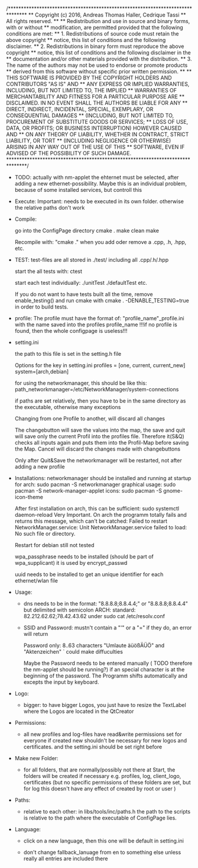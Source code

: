 /*******************************************************************************
 ** Copyright (c) 2016, Andreas Thomas Haller, Cedrique Tassi
 ** All rights reserved.
 **
 ** Redistribution and use in source and binary forms, with or without
 ** modification, are permitted provided that the following conditions are met:
 **    1. Redistributions of source code must retain the above copyright
 **       notice, this list of conditions and the following disclaimer.
 **    2. Redistributions in binary form must reproduce the above copyright
 **       notice, this list of conditions and the following disclaimer in the
 **       documentation and/or other materials provided with the distribution.
 **    3. The name of the authors may not be used to endorse or promote products
 **       derived from this software without specific prior written permission.
 **
 ** THIS SOFTWARE IS PROVIDED BY THE COPYRIGHT HOLDERS AND CONTRIBUTORS "AS IS" AND
 ** ANY EXPRESS OR IMPLIED WARRANTIES, INCLUDING, BUT NOT LIMITED TO, THE IMPLIED
 ** WARRANTIES OF MERCHANTABILITY AND FITNESS FOR A PARTICULAR PURPOSE ARE
 ** DISCLAIMED. IN NO EVENT SHALL THE AUTHORS BE LIABLE FOR ANY
 ** DIRECT, INDIRECT, INCIDENTAL, SPECIAL, EXEMPLARY, OR CONSEQUENTIAL DAMAGES
 ** (INCLUDING, BUT NOT LIMITED TO, PROCUREMENT OF SUBSTITUTE GOODS OR SERVICES;
 ** LOSS OF USE, DATA, OR PROFITS; OR BUSINESS INTERRUPTION) HOWEVER CAUSED AND
 ** ON ANY THEORY OF LIABILITY, WHETHER IN CONTRACT, STRICT LIABILITY, OR TORT
 ** (INCLUDING NEGLIGENCE OR OTHERWISE) ARISING IN ANY WAY OUT OF THE USE OF THIS
 ** SOFTWARE, EVEN IF ADVISED OF THE POSSIBILITY OF SUCH DAMAGE.
 *******************************************************************************/
 

- TODO: actually with nm-applet the ehternet must be selected, after adding a new ethernet-possibility. 
Maybe this is an individual problem, because of some installed services, but controll this

- Execute: 
	Important: needs to be executed in its own folder. otherwise the relative paths don't work

- Compile:

	go into the ConfigPage directory
	cmake .
	make clean
	make

	Recompile with: "cmake ." when you add oder remove a .cpp, .h, .hpp, etc.




- TEST:
	test-files are all stored in ./test/
	including all .cpp/.h/.hpp

	start the all tests with: 
	ctest

	start each test individually:
	./unitTest
	./defaultTest 
	etc.


	If you do not want to have tests built all the time, remove
	enable_testing()
	and run cmake with
	cmake . -DENABLE_TESTING=true
	in order to build tests. 





- profile:
	The profile must have the format of: "profile_name"_profile.ini
	with the name saved into the profiles profile_name
	!!!if no profile is found, then the whole configpage is useless!!!

- setting.ini
		
	the path to this file is set in the setting.h file

	Options for the key in setting.ini
	profiles = [one, current, current_new]
	system=[arch,debian]

	for using the networkmanager, this should be like this:
	path_networkmanager=/etc/NetworkManager/system-connections

	if paths are set relatively, then you have to be in the same directory as the executable, otherwise many exceptions

	Changing from one Profile to another, will discard all changes

	The changebutton will save the values into the map, 
	the save and quit will save only the current Profil into the profiles file. 
	Therefore it(S&Q) checks all inputs again and puts them into the Profil-Map before saving the Map.
	Cancel will discard the changes made with changebuttons


	Only after Quit&Save the networkmanager will be restarted, not after adding a new profile



- Installations:
	networkmanager should be installed and running at startup
	for arch:
	sudo pacman -S networkmanager
	graphical usage:
	sudo pacman -S network-manager-applet
	icons: 
	sudo pacman -S gnome-icon-theme


	After first installation on arch, this can be sufficient: sudo systemctl daemon-reload
	Very Important. On arch the programm totally fails and returns this message, which can't be catched:
	Failed to restart NetworkManager.service: Unit NetworkManager.service failed to load: No such file or directory.

	Restart for debian still not tested


	wpa_passphrase needs to be installed (should be part of wpa_supplicant) 
	it is used by encrypt_passwd


	uuid needs to be installed to get an unique identifier for each ethernet/wlan file


- Usage:

	- dns 
		needs to be in the format: "8.8.8.8;8.8.4.4;" or "8.8.8.8;8.8.4.4" but delimited with semicolon
		ARCH: standard: 82.212.62.62;78.42.43.62 
			under sudo cat /etc/resolv.conf

	- SSID and Password:
		mustn't contain a "'" or a "="
		if they do, an error will return

		Password only: 8..63 characters "Umlaute äüößÄÜÖ" and "Aktenzeichen" ` could make diffuculties

		Maybe the Password needs to be entered manually ( TODO therefore the nm-applet should be running?) 
		if an special character is at the beginning 
		of the password. The Programm shifts automatically and excepts the input by keyboard. 



- Logo:
	- bigger:
		to have bigger Logos, you just have to resize the TextLabel where the Logos are located in the QtCreator

- Permissions: 
	- all new profiles and log-files have read&write permissions set for everyone if created new
	  shouldn't be necessary for new logos and certificates. and the setting.ini should be set right before

- Make new Folder:
	- for all folders, that are normally/possibly not there at Start, the folders will be created if necessary
	  e.g. profiles, log, client_logo, certificates 
	  (but no specific permissions of these folders are set, but for log this doesn't have any effect of created by root or user )

- Paths: 
	- relative to each other: in libs/tools/inc/paths.h the path to the scripts is relative to the path where the 
	executable of ConfigPage lies.

- Language: 
	- click on a new language, then this one will be default in setting.ini

	- don't change fallback_lanuage from en to something else unless really all entries are included there
